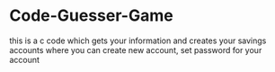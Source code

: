 # Code-Guesser-Game
this is a c code which gets your information and creates your savings accounts where you can create new account, set password for your account
